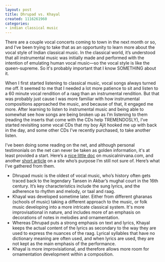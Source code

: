 ```yaml
---
layout: post
title: Dhrupad vs. Khayal
created: 1116261960
categories:
- indian classical music
---
```

There are a couple vocal concerts coming to town in the next month or so, and I’ve been trying to take that as an opportunity to learn more about the vocal style of Indian classical music. In the classical world, it’s understood that all instrumental music was initially made and performed with the intention of emulating human vocal music—so the vocal style is like the queen-supreme. So it's probably important that I know SOMETHING about it.

When I first started listening to classical music, vocal songs always turned me off. It seemed to me that I needed a lot more patience to sit and listen to a 60 minute vocal rendition of a raag than an instrumental rendition. But that was probably just cause I was more familiar with how instrumental compositions approached the music, and because of that, it engaged me more. After learning to listen to instrumental music and being able to somewhat see how songs are being broken up as I’m listening to them (reading the inserts that come with the CDs help TREMENDOSLY), I’ve started revisiting some vocal CDs that my boy Ajit hooked me up with back in the day, and some other CDs I’ve recently purchased, to take another listen.

I’ve been doing some reading on the net, and although personal testimonials on the net can never be taken as golden information, it's at least provided a start. Here’s a [nice little doc](http://www.musicalnirvana.com/introduction/compositions.html) on musicalnirvana.com, and another [short article](http://www.carnatica.net/musicalforms.htm) on a site who’s purpose I’m still not sure of. Here’s what I’ve gathered from them.

<ul>
<li>Dhrupad music is the oldest of vocal music, who’s history often gets traced back to the legendary Tansen in Akbar’s mughal court in the 16th century. It’s key characteristics include the sung lyrics, and the adherence to rhythm and melody, or taal and raag.</li>
<li>Khayal was developed sometime later. Either from different gharanas (schools of music) taking a different approach to the music, or folk music developing into a more intricate classical system. It's more improvisational in nature, and includes more of an emphasis on decorations of notes in melodies and ornamentation.</li>
<li>Whereas Dhrupad puts a strong emphasis on text and lyrics, Khayal keeps the actual content of the lyrics as secondary to the way they are used to express the nuances of the raag. Lyrical syllables that have no dictionary meaning are often used, and when lyrics are used, they are not kept as the main emphasis of the performance. </li>
<li>Khayal is more improvisiational, and therefore allows more room for ornamentation development within a composition.</li>

